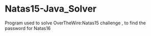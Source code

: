 # Natas15-Java_Solver
Program used to solve OverTheWire:Natas15 challenge , to find the password for Natas16
